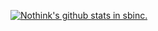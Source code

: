 [![Nothink's github stats in sbinc.](https://github-readme-stats.vercel.app/api?username=nothink-sbinc)](https://github.com/anuraghazra/github-readme-stats)

